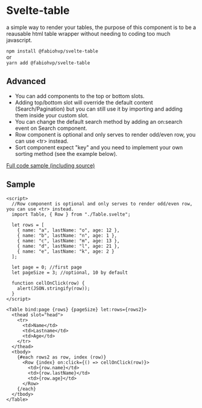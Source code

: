# Svelte-table

a simple way to render your tables, the purpose of this component is to be a reausable html table wrapper without needing to coding too much javascript.

`npm install @fabiohvp/svelte-table`  
or  
`yarn add @fabiohvp/svelte-table`

## Advanced

- You can add components to the top or bottom slots.
- Adding top/bottom slot will override the default content (Search/Pagination) but you can still use it by importing and adding them inside your custom slot.
- You can change the default search method by adding an on:search event on Search component.
- Row component is optional and only serves to render odd/even row, you can use &lt;tr> instead.
- Sort component expect "key" and you need to implement your own sorting method (see the example below).

[Full code sample (including source)](https://svelte.dev/repl/3238e5737f764431a26e243800dccc6d?version=3.16.4)

## Sample

```
<script>
  //Row component is optional and only serves to render odd/even row, you can use <tr> instead.
  import Table, { Row } from "./Table.svelte";

  let rows = [
    { name: "a", lastName: "o", age: 12 },
    { name: "b", lastName: "n", age: 1 },
    { name: "c", lastName: "m", age: 13 },
    { name: "d", lastName: "l", age: 21 },
    { name: "e", lastName: "k", age: 2 }
  ];

  let page = 0; //first page
  let pageSize = 3; //optional, 10 by default

  function cellOnClick(row) {
    alert(JSON.stringify(row));
  }
</script>

<Table bind:page {rows} {pageSize} let:rows={rows2}>
  <thead slot="head">
    <tr>
      <td>Name</td>
      <td>Lastname</td>
      <td>Age</td>
    </tr>
  </thead>
  <tbody>
    {#each rows2 as row, index (row)}
      <Row {index} on:click={() => cellOnClick(row)}>
        <td>{row.name}</td>
        <td>{row.lastName}</td>
        <td>{row.age}</td>
      </Row>
    {/each}
  </tbody>
</Table>
```
